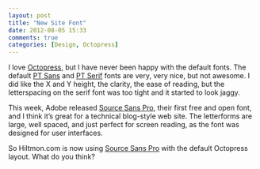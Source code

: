 ```yaml
---
layout: post
title: "New Site Font"
date: 2012-08-05 15:33
comments: true
categories: [Design, Octopress]
---
```


I love [Octopress](http://octopress.org), but I have never been happy with the default fonts. The default [PT Sans](http://www.google.com/webfonts/specimen/PT+Sans) and [PT Serif](http://www.google.com/webfonts/specimen/PT+Serif) fonts are very, very nice, but not awesome. I did like the X and Y height, the clarity, the ease of reading, but the letterspacing on the serif font was too tight and it started to look jaggy.

This week, Adobe released [Source Sans Pro](http://blogs.adobe.com/typblography/2012/08/source-sans-pro.html), their first free and open font, and I think it’s great for a technical blog-style web site. The letterforms are large, well spaced, and just perfect for screen reading, as the font was designed for user interfaces.

So Hiltmon.com is now using [Source Sans Pro](http://www.google.com/webfonts/specimen/Source+Sans+Pro) with the default Octopress layout. What do you think?
